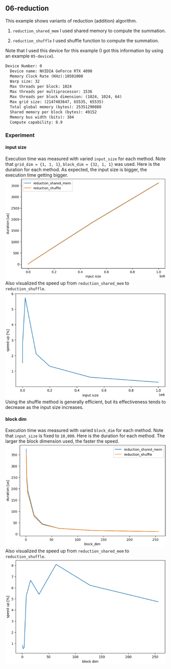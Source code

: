 ## 06-reduction
This example shows variants of reduction (addition) algorithm. 
1. `reduction_shared_mem`
I used shared memory to compute the summation. 

2. `reduction_shuffle`
I used shuffle function to compute the summation.

Note that I used this device for this example (I got this information by using an example `05-device`).
```text
Device Number: 0
  Device name: NVIDIA GeForce RTX 4090
  Memory Clock Rate (KHz):10501000
  Warp size: 32
  Max threads per block: 1024
  Max threads per multiprocessor: 1536
  Max threads per block dimension: (1024, 1024, 64)
  Max grid size: (2147483647, 65535, 65535)
  Total global memory (bytes): 25351290880
  Shared memory per block (bytes): 49152
  Memory bus width (bits): 384
  Compute capability: 8.9
```

### Experiment
#### input size
Execution time was measured with varied `input_size` for each method. Note that `grid_dim = {1, 1, 1}`, `block_dim = {32, 1, 1}` was used.
Here is the duration for each method. As expected, the input size is bigger, the execution time getting bigger.
![Duration for each input size](./experiment/input_size/input_size.png)
Also visualized the speed up from `reduction_shared_mem` to `reduction_shuffle`.
![Speedup of input size](./experiment/input_size/speed_up.png)
Using the shuffle method is generally efficient, but its effectiveness tends to decrease as the input size increases.

#### block dim
Execution time was measured with varied `block_dim` for each method. Note that `input_size` is fixed to `10,000`.
Here is the duration for each method. The larger the block dimension used, the faster the speed.
![Duration for each block dim](./experiment/block_dim/block_dim.png)
Also visualized the speed up from `reduction_shared_mem` to `reduction_shuffle`.
![Speedup of block dim](./experiment/block_dim/speed_up.png)